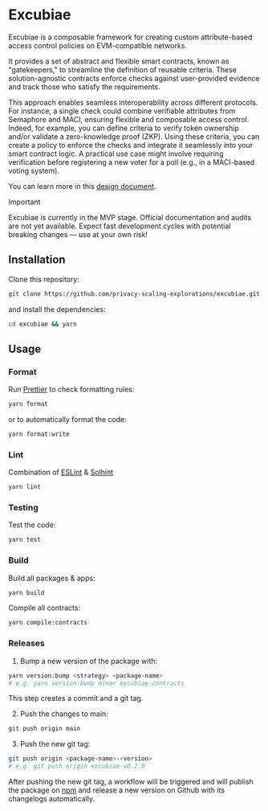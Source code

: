 # Excubiae

Excubiae is a composable framework for creating custom attribute-based access control policies on EVM-compatible networks.

It provides a set of abstract and flexible smart contracts, known as "gatekeepers," to streamline the definition of reusable criteria. These solution-agnostic contracts enforce checks against user-provided evidence and track those who satisfy the requirements.

This approach enables seamless interoperability across different protocols. For instance, a single check could combine verifiable attributes from Semaphore and MACI, ensuring flexible and composable access control. Indeed, for example, you can define criteria to verify token ownership and/or validate a zero-knowledge proof (ZKP). Using these criteria, you can create a policy to enforce the checks and integrate it seamlessly into your smart contract logic. A practical use case might involve requiring verification before registering a new voter for a poll (e.g., in a MACI-based voting system).

You can learn more in this [design document](https://hackmd.io/@0xjei/B1RXoTh71e).

> [!IMPORTANT]  
> Excubiae is currently in the MVP stage. Official documentation and audits are not yet available. Expect fast development cycles with potential breaking changes — use at your own risk!

## Installation

Clone this repository:

```bash
git clone https://github.com/privacy-scaling-explorations/excubiae.git
```

and install the dependencies:

```bash
cd excubiae && yarn
```

## Usage

### Format

Run [Prettier](https://prettier.io/) to check formatting rules:

```bash
yarn format
```

or to automatically format the code:

```bash
yarn format:write
```

### Lint

Combination of [ESLint](https://eslint.org/) & [Solhint](https://protofire.github.io/solhint/)

```bash
yarn lint
```

### Testing

Test the code:

```bash
yarn test
```

### Build

Build all packages & apps:

```bash
yarn build
```

Compile all contracts:

```bash
yarn compile:contracts
```

### Releases

1. Bump a new version of the package with:

```bash
yarn version:bump <strategy> <package-name>
# e.g. yarn version:bump minor excubiae-contracts
```

This step creates a commit and a git tag.

2. Push the changes to main:

```bash
git push origin main
```

3. Push the new git tag:

```bash
git push origin <package-name>-<version>
# e.g. git push origin excubiae-v0.2.0
```

After pushing the new git tag, a workflow will be triggered and will publish the package on [npm](https://www.npmjs.com/) and release a new version on Github with its changelogs automatically.
